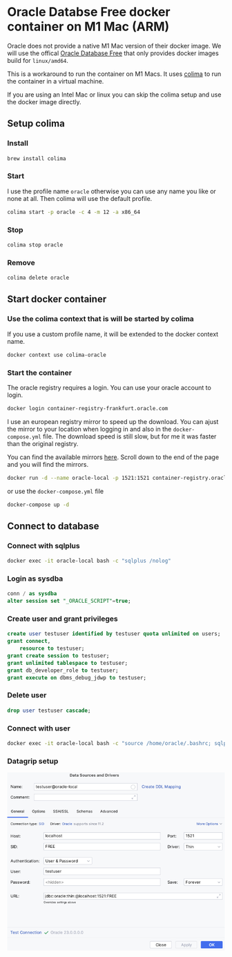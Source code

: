 # Oracle Databse Free docker container on M1 Mac (ARM)

Oracle does not provide a native M1 Mac version of their docker image. We will use the offical [Oracle Database Free](https://www.oracle.com/database/free/get-started/) that only provides docker images build for `linux/amd64`.

This is a workaround to run the container on M1 Macs. It uses [colima](<https://github.com/abiosoft/colima>) to run the container in a virtual machine.

If you are using an Intel Mac or linux you can skip the colima setup and use the docker image directly.

## Setup colima

### Install

```sh
brew install colima
```

### Start

I use the profile name `oracle` otherwise you can use any name you like or none at all. Then colima will use the default profile.

```sh
colima start -p oracle -c 4 -m 12 -a x86_64
```

### Stop

```sh
colima stop oracle
```

### Remove

```sh
colima delete oracle
```

## Start docker container

### Use the colima context that is will be started by colima

If you use a custom profile name, it will be extended to the docker context name.

```sh
docker context use colima-oracle
```

### Start the container

The oracle registry requires a login. You can use your oracle account to login.

```sh
docker login container-registry-frankfurt.oracle.com
```

I use an european registry mirror to speed up the download. You can ajust the mirror to your location when logging in and also in the `docker-compose.yml` file. The download speed is still slow, but for me it was faster than the original registry.

You can find the available mirrors [here](https://container-registry.oracle.com/ords/f?p=113:4:115171556949609:::4:P4_REPOSITORY,AI_REPOSITORY,AI_REPOSITORY_NAME,P4_REPOSITORY_NAME,P4_EULA_ID,P4_BUSINESS_AREA_ID:1863,1863,Oracle%20Database%20Free,Oracle%20Database%20Free,1,0&cs=3JyAdVxIawr9fT4F7YWpK0QA05Gsm3-w7PzYjFJJRwXB6DrJlJ3BbkurEz8TkbTwMWAOldBcKNn07BbVLOKer8w). Scroll down to the end of the page and you will find the mirrors.

```sh
docker run -d --name oracle-local -p 1521:1521 container-registry.oracle.com/database/free:latest
```

or use the `docker-compose.yml` file

```sh
docker-compose up -d
```

## Connect to database

### Connect with sqlplus

```sh
docker exec -it oracle-local bash -c "sqlplus /nolog"
```

### Login as sysdba

```sql  
conn / as sysdba
alter session set "_ORACLE_SCRIPT"=true;  
```

### Create user and grant privileges

```sql  
create user testuser identified by testuser quota unlimited on users;
grant connect,
    resource to testuser;
grant create session to testuser;
grant unlimited tablespace to testuser;
grant db_developer_role to testuser;
grant execute on dbms_debug_jdwp to testuser;
```

### Delete user

```sql
drop user testuser cascade;
```

### Connect with user

```sh
docker exec -it oracle-local bash -c "source /home/oracle/.bashrc; sqlplus testuser/testuser"
```

### Datagrip setup

![datagrip setup](datagrip.png)
